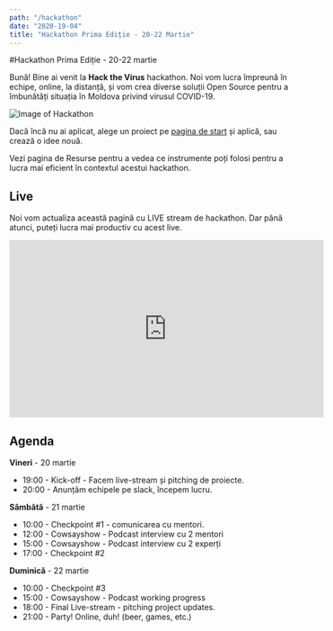 ```yaml
---
path: "/hackathon"
date: "2020-19-04"
title: "Hackathon Prima Ediție - 20-22 Martie"
---
```

#Hackathon Prima Ediție - 20-22 martie

Bună! Bine ai venit la **Hack the Virus** hackathon. Noi vom lucra împreună în echipe, online, la distanță, și vom crea diverse soluții Open Source pentru a îmbunătăți situația în Moldova privind virusul COVID-19. 

![Image of Hackathon](https://scontent-mad1-1.xx.fbcdn.net/v/t1.0-9/s960x960/89985803_1544782272357860_6839688882909347840_o.jpg?_nc_cat=101&_nc_sid=b386c4&_nc_ohc=JVZ1drn33tAAX8jzC-N&_nc_ht=scontent-mad1-1.xx&_nc_tp=7&oh=457accca53a60f39ad51685117452bae&oe=5E98B081)

Dacă încă nu ai aplicat, alege un proiect pe [pagina de start](https://c19.md) și aplică, sau crează o idee nouă. 

Vezi pagina de Resurse pentru a vedea ce instrumente poți folosi pentru a lucra mai eficient în contextul acestui hackathon.

## Live

Noi vom actualiza această pagină cu LIVE stream de hackathon. Dar până atunci, puteți lucra mai productiv cu acest live.

<iframe width="560" height="315" src="https://www.youtube.com/embed/5qap5aO4i9A" frameborder="0" allow="accelerometer; autoplay; encrypted-media; gyroscope; picture-in-picture" allowfullscreen></iframe>

## Agenda

**Vineri** - 20 martie

- 19:00 - Kick-off - Facem live-stream și pitching de proiecte.
- 20:00 - Anunțăm echipele pe slack, începem lucru.


**Sâmbătă** - 21 martie

- 10:00 - Checkpoint #1 - comunicarea cu mentori.
- 12:00 - Cowsayshow - Podcast interview cu 2 mentori
- 15:00 - Cowsayshow - Podcast interview cu 2 experți
- 17:00 - Checkpoint #2



**Duminică** - 22 martie

- 10:00 - Checkpoint #3
- 15:00 - Cowsayshow - Podcast working progress
- 18:00 - Final Live-stream - pitching project updates.
- 21:00 - Party! Online, duh! (beer, games, etc.)